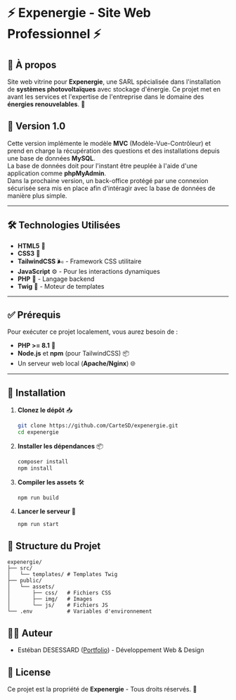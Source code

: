 # ⚡ Expenergie - Site Web Professionnel ⚡

## 🌟 À propos
Site web vitrine pour **Expenergie**, une SARL spécialisée dans l'installation de **systèmes photovoltaïques** avec stockage d'énergie. Ce projet met en avant les services et l'expertise de l'entreprise dans le domaine des **énergies renouvelables**. 🌱

## 🚧 Version 1.0
Cette version implémente le modèle **MVC** (Modèle-Vue-Contrôleur) et prend en charge la récupération des questions et des installations depuis une base de données **MySQL**.  
La base de données doit pour l'instant être peuplée à l'aide d'une application comme **phpMyAdmin**.  
Dans la prochaine version, un back-office protégé par une connexion sécurisée sera mis en place afin d'intéragir avec la base de données de manière plus simple.

---

## 🛠️ Technologies Utilisées

- **HTML5** 📄
- **CSS3** 🎨
- **TailwindCSS** 🌬️ - Framework CSS utilitaire
- **JavaScript** ⚙️ - Pour les interactions dynamiques
- **PHP** 🐘 - Langage backend
- **Twig** 🧩 - Moteur de templates

---

## ✅ Prérequis

Pour exécuter ce projet localement, vous aurez besoin de :

- **PHP >= 8.1** 🐘
- **Node.js** et **npm** (pour TailwindCSS) 📦
- Un serveur web local (**Apache/Nginx**) 🌐

---

## 🚀 Installation

1. **Clonez le dépôt** 📥
   ```bash
   git clone https://github.com/CarteSD/expenergie.git
   cd expenergie
    ```
   
2. **Installer les dépendances** 📦
    ```bash
    composer install
    npm install
    ```
   
3. **Compiler les assets** 🛠️
    ```bash
    npm run build
    ```
   
4. **Lancer le serveur** 🚀
    ```bash
    npm run start
    ```

## 📂 Structure du Projet

    expenergie/
    ├── src/           
    │   └── templates/ # Templates Twig
    ├── public/        
    │   └── assets/
    │       ├── css/   # Fichiers CSS
    │       ├── img/   # Images
    │       └── js/    # Fichiers JS
    └── .env           # Variables d'environnement


## 👨‍💻 Auteur

- Estéban DESESSARD ([Portfolio](https://esteban-desessard.fr)) - Développement Web & Design


## 📝 License

Ce projet est la propriété de **Expenergie** - Tous droits réservés. 🚫